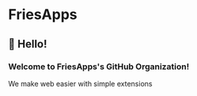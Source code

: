 # FriesApps

## 👋 Hello!
### Welcome to FriesApps's GitHub Organization!
We make web easier with simple extensions 
